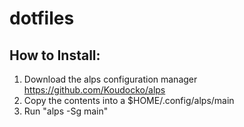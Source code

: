 # dotfiles

## How to Install:
1. Download the alps configuration manager https://github.com/Koudocko/alps
2. Copy the contents into a $HOME/.config/alps/main
3. Run "alps -Sg main"
